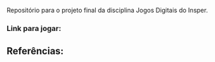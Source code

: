 
Repositório para o projeto final da disciplina Jogos Digitais do Insper.

### Link para jogar: 

Referências:
  - 
